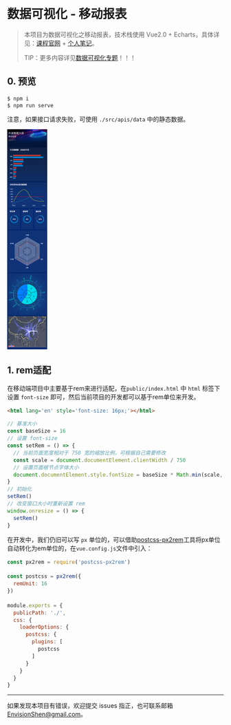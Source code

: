 # 数据可视化 - 移动报表

> 本项目为数据可视化之移动报表，技术栈使用 Vue2.0 + Echarts，具体详见：[课程官网](http://www.youbaobao.xyz/datav-docs/) + [个人笔记](https://github.com/MrEnvision/data-vision-mobile)。
>
> TIP：更多内容详见[数据可视化专题](https://github.com/MrEnvision/data-vision)！！！

## 0. 预览

```shell
$ npm i
$ npm run serve
```

注意，如果接口请求失败，可使用 `./src/apis/data` 中的静态数据。

<img src="./noteImg/thumb.png" style="zoom:50%;" />

## 1. rem适配

在移动端项目中主要基于rem来进行适配，在`public/index.html` 中 `html` 标签下设置 `font-size` 即可，然后当前项目的开发都可以基于rem单位来开发。

```html
<html lang='en' style='font-size: 16px;'></html>
```

```js
// 基准大小
const baseSize = 16
// 设置 font-size
const setRem = () => {
  // 当前页面宽度相对于 750 宽的缩放比例，可根据自己需要修改
  const scale = document.documentElement.clientWidth / 750
  // 设置页面根节点字体大小
  document.documentElement.style.fontSize = baseSize * Math.min(scale, 2) + 'px'
}
// 初始化
setRem()
// 改变窗口大小时重新设置 rem
window.onresize = () => {
  setRem()
}
```

在开发中，我们仍旧可以写 `px` 单位的，可以借助[postcss-px2rem](https://www.npmjs.com/package/postcss-px2rem)工具将px单位自动转化为em单位的，在`vue.config.js`文件中引入：

```js
const px2rem = require('postcss-px2rem')

const postcss = px2rem({
  remUnit: 16
})

module.exports = {
  publicPath: './',
  css: {
    loaderOptions: {
      postcss: {
        plugins: [
          postcss
        ]
      }
    }
  }
}
```



------

如果发现本项目有错误，欢迎提交 issues 指正，也可联系邮箱[EnvisionShen@gmail.com](mailto:EnvisionShen@gmail.com)。

